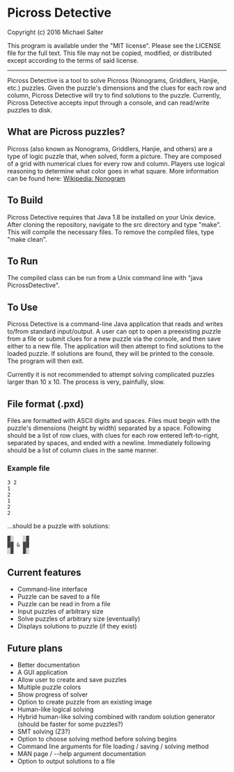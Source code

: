 # Picross Detective

Copyright (c) 2016 Michael Salter

This program is available under the "MIT license". Please see the LICENSE file for the full text.
This file may not be copied, modified, or distributed except according to the terms of said license.

- - -

Picross Detective is a tool to solve Picross (Nonograms, Griddlers, Hanjie, etc.) puzzles. Given the puzzle's dimensions and the clues for each row and column, Picross Detective will try to find solutions to the puzzle. Currently, Picross Detective accepts input through a console, and can read/write puzzles to disk.

## What are Picross puzzles?
Picross (also known as Nonograms, Griddlers, Hanjie, and others) are a type of logic puzzle that, when solved, form a picture. They are composed of a grid with numerical clues for every row and column. Players use logical reasoning to determine what color goes in what square. More information can be found here: [Wikipedia: Nonogram](https://en.wikipedia.org/wiki/Nonogram)

## To Build
Picross Detective requires that Java 1.8 be installed on your Unix device.
After cloning the repository, navigate to the src directory and type "make". This will compile the necessary files. To remove the compiled files, type "make clean".

## To Run
The compiled class can be run from a Unix command line with "java PicrossDetective".

## To Use
Picross Detective is a command-line Java application that reads and writes to/from standard input/output. A user can opt to open a preexisting puzzle from a file or submit clues for a new puzzle via the console, and then save either to a new file. The application will then attempt to find solutions to the loaded puzzle. If solutions are found, they will be printed to the console. The program will then exit.

Currently it is not recommended to attempt solving complicated puzzles larger than 10 x 10. The process is very, painfully, slow.

## File format (.pxd)
Files are formatted with ASCII digits and spaces. Files must begin with the puzzle's dimensions (height by width) separated by a space. Following should be a list of row clues, with clues for each row entered left-to-right, separated by spaces, and ended with a newline. Immediately following should be a list of column clues in the same manner.

### Example file
```
3 2
1
2
1
2
2
```
...should be a puzzle with solutions:
```
▓░   ░▓
▓▓ & ▓▓
░▓   ▓░
```

## Current features
* Command-line interface
* Puzzle can be saved to a file
* Puzzle can be read in from a file
* Input puzzles of arbitrary size
* Solve puzzles of arbitrary size (eventually)
* Displays solutions to puzzle (if they exist)

## Future plans
* Better documentation
* A GUI application
* Allow user to create and save puzzles
* Multiple puzzle colors
* Show progress of solver
* Option to create puzzle from an existing image
* Human-like logical solving
* Hybrid human-like solving combined with random solution generator (should be faster for some puzzles?)
* SMT solving (Z3?)
* Option to choose solving method before solving begins
* Command line arguments for file loading / saving / solving method
* MAN page / --help argument documentation
* Option to output solutions to a file
